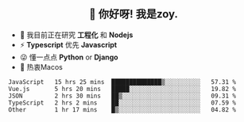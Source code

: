 <h2 align="center">👋 你好呀! 我是zoy.</h2>

- 🌱 我目前正在研究 **工程化** 和 **Nodejs**
- ⚡ **Typescript** 优先 **Javascript**
- 😜 懂一点点 **Python** or **Django**
- 🚀 热衷Macos





<!--
**l-zoy/l-zoy** is a ✨ _special_ ✨ repository because its `README.md` (this file) appears on your GitHub profile.

Here are some ideas to get you started:

- 🔭 I’m currently working on ...
- 🌱 I’m currently learning ...
- 👯 I’m looking to collaborate on ...
- 🤔 I’m looking for help with ...
- 💬 Ask me about ...
- 📫 How to reach me: ...
- 😄 Pronouns: ...
- ⚡ Fun fact: ...
-->

<!--START_SECTION:waka-->
```text
JavaScript   15 hrs 25 mins  ██████████████▒░░░░░░░░░░   57.31 % 
Vue.js       5 hrs 20 mins   █████░░░░░░░░░░░░░░░░░░░░   19.82 % 
JSON         2 hrs 30 mins   ██▒░░░░░░░░░░░░░░░░░░░░░░   09.31 % 
TypeScript   2 hrs 2 mins    ██░░░░░░░░░░░░░░░░░░░░░░░   07.59 % 
Other        1 hr 17 mins    █▒░░░░░░░░░░░░░░░░░░░░░░░   04.82 % 
```
<!--END_SECTION:waka-->
